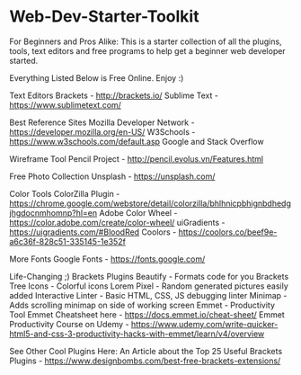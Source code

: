 # Web-Dev-Starter-Toolkit
For Beginners and Pros Alike: This is a starter collection of all the plugins, tools, text editors and free programs to help get a beginner web developer started.


Everything Listed Below is Free Online.  Enjoy :)

Text Editors
Brackets - http://brackets.io/
Sublime Text - https://www.sublimetext.com/

Best Reference Sites
Mozilla Developer Network - https://developer.mozilla.org/en-US/
W3Schools - https://www.w3schools.com/default.asp
Google and Stack Overflow

Wireframe Tool
Pencil Project - http://pencil.evolus.vn/Features.html

Free Photo Collection
Unsplash - https://unsplash.com/

Color Tools
ColorZilla Plugin - https://chrome.google.com/webstore/detail/colorzilla/bhlhnicpbhignbdhedgjhgdocnmhomnp?hl=en
Adobe Color Wheel - https://color.adobe.com/create/color-wheel/
uiGradients - https://uigradients.com/#BloodRed
Coolors - https://coolors.co/beef9e-a6c36f-828c51-335145-1e352f

More Fonts
Google Fonts - https://fonts.google.com/

Life-Changing ;) Brackets Plugins
Beautify - Formats code for you
Brackets Tree Icons - Colorful icons
Lorem Pixel - Random generated pictures easily added
Interactive Linter - Basic HTML, CSS, JS debugging linter
Minimap - Adds scrolling minimap on side of working screen
Emmet - Productivity Tool
Emmet Cheatsheet here - https://docs.emmet.io/cheat-sheet/
Emmet Productivity Course on Udemy - https://www.udemy.com/write-quicker-html5-and-css-3-productivity-hacks-with-emmet/learn/v4/overview

See Other Cool Plugins Here: An Article about the Top 25 Useful Brackets Plugins - https://www.designbombs.com/best-free-brackets-extensions/
